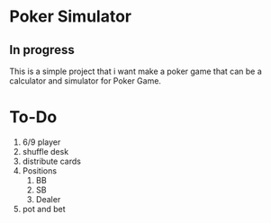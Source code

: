 # Poker Simulator
## In progress
This is a simple project that i want make a poker game that can be a calculator and simulator for Poker Game.

# To-Do

1. 6/9 player
2. shuffle desk
3. distribute cards
4. Positions
   1. BB
   2. SB
   3. Dealer
5. pot and bet